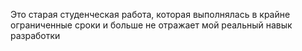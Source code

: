 Это старая студенческая работа, которая выполнялась в крайне ограниченные сроки и больше не отражает мой реальный навык разработки
